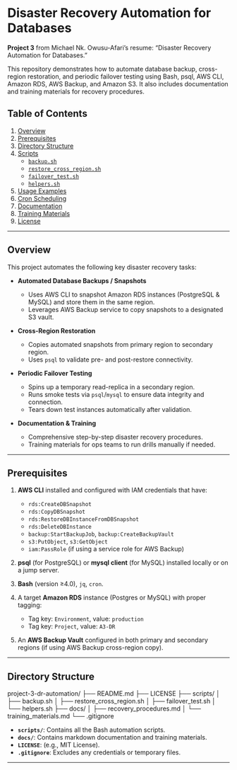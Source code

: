 # Disaster Recovery Automation for Databases

**Project 3** from Michael Nk. Owusu-Afari’s resume: “Disaster Recovery Automation for Databases.”

This repository demonstrates how to automate database backup, cross-region restoration, and periodic failover testing using Bash, psql, AWS CLI, Amazon RDS, AWS Backup, and Amazon S3. It also includes documentation and training materials for recovery procedures.

## Table of Contents

1. [Overview](#overview)  
2. [Prerequisites](#prerequisites)  
3. [Directory Structure](#directory-structure)  
4. [Scripts](#scripts)  
   - [`backup.sh`](#backupsh)  
   - [`restore_cross_region.sh`](#restore_cross_regionsh)  
   - [`failover_test.sh`](#failover_testsh)  
   - [`helpers.sh`](#helperssh)  
5. [Usage Examples](#usage-examples)  
6. [Cron Scheduling](#cron-scheduling)  
7. [Documentation](#documentation)  
8. [Training Materials](#training-materials)  
9. [License](#license)

---

## Overview

This project automates the following key disaster recovery tasks:

- **Automated Database Backups / Snapshots**  
  - Uses AWS CLI to snapshot Amazon RDS instances (PostgreSQL & MySQL) and store them in the same region.  
  - Leverages AWS Backup service to copy snapshots to a designated S3 vault.  

- **Cross-Region Restoration**  
  - Copies automated snapshots from primary region to secondary region.  
  - Uses `psql` to validate pre- and post-restore connectivity.  

- **Periodic Failover Testing**  
  - Spins up a temporary read-replica in a secondary region.  
  - Runs smoke tests via `psql`/`mysql` to ensure data integrity and connection.  
  - Tears down test instances automatically after validation.  

- **Documentation & Training**  
  - Comprehensive step-by-step disaster recovery procedures.  
  - Training materials for ops teams to run drills manually if needed.

---

## Prerequisites

1. **AWS CLI** installed and configured with IAM credentials that have:  
   - `rds:CreateDBSnapshot`  
   - `rds:CopyDBSnapshot`  
   - `rds:RestoreDBInstanceFromDBSnapshot`  
   - `rds:DeleteDBInstance`  
   - `backup:StartBackupJob`, `backup:CreateBackupVault`  
   - `s3:PutObject`, `s3:GetObject`  
   - `iam:PassRole` (if using a service role for AWS Backup)

2. **psql** (for PostgreSQL) or **mysql client** (for MySQL) installed locally or on a jump server.  
3. **Bash** (version ≥4.0), `jq`, `cron`.  
4. A target **Amazon RDS** instance (Postgres or MySQL) with proper tagging:
   - Tag key: `Environment`, value: `production`
   - Tag key: `Project`, value: `A3-DR`
5. An **AWS Backup Vault** configured in both primary and secondary regions (if using AWS Backup cross-region copy).

---

## Directory Structure

project-3-dr-automation/
├── README.md
├── LICENSE
├── scripts/
│ ├── backup.sh
│ ├── restore_cross_region.sh
│ ├── failover_test.sh
│ └── helpers.sh
├── docs/
│ ├── recovery_procedures.md
│ └── training_materials.md
└── .gitignore

- **`scripts/`**: Contains all the Bash automation scripts.  
- **`docs/`**: Contains markdown documentation and training materials.  
- **`LICENSE`**: (e.g., MIT License).  
- **`.gitignore`**: Excludes any credentials or temporary files.

---